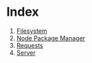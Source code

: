 # Index


1. [Filesystem](filesystem.md)
1. [Node Package Manager](npm.md)
1. [Requests](requests.md)
1. [Server](server.md)